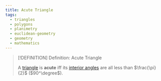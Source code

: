 ```yaml
---
title: Acute Triangle
tags:
  - triangles
  - polygons
  - planimetry
  - euclidean-geometry
  - geometry
  - mathematics
---
```


>[!DEFINITION] Definition: Acute Triangle
>
>A [triangle](./index.md) is **acute** iff its [interior angles](../Interior%20Angle.md) are all less than $\frac{\pi}{2}$ ($90^\degree$).
>